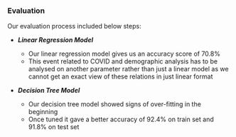 ### Evaluation

Our evaluation process included below steps:

 - ***Linear Regression Model***
	 - Our linear regression model gives us an accuracy score of 70.8%
	 - This event related to COVID and demographic analysis has to be analysed on another parameter rather than just a linear model as we cannot get an exact view of these relations in just linear format
	
 - ***Decision Tree Model***
	 - Our decision tree model showed signs of over-fitting in the beginning
	 - Once tuned it gave a better accuracy of 92.4% on train set and 91.8% on test set
